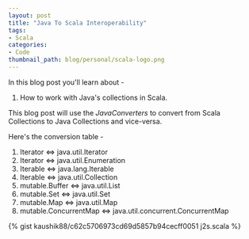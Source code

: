 ```yaml
---
layout: post
title: "Java To Scala Interoperability"
tags:
- Scala
categories:
- Code
thumbnail_path: blog/personal/scala-logo.png
---
```


In this blog post you'll learn about - 

1. How to work with Java's collections in Scala.

This blog post will use the *JavaConverters* to convert from Scala Collections to Java Collections and vice-versa.

Here's the conversion table - 

1. Iterator               <=>     java.util.Iterator
2. Iterator               <=>     java.util.Enumeration
3. Iterable               <=>     java.lang.Iterable
4. Iterable               <=>     java.util.Collection
5. mutable.Buffer         <=>     java.util.List
6. mutable.Set            <=>     java.util.Set
7. mutable.Map            <=>     java.util.Map
8. mutable.ConcurrentMap  <=>     java.util.concurrent.ConcurrentMap

{% gist kaushik88/c62c5706973cd69d5857b94cecff0051 j2s.scala %}